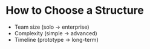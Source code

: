 # How to Choose a Structure

- Team size (solo → enterprise)  
- Complexity (simple → advanced)  
- Timeline (prototype → long-term)